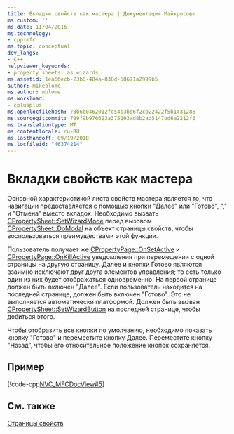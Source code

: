 ```yaml
---
title: Вкладки свойств как мастера | Документация Майкрософт
ms.custom: ''
ms.date: 11/04/2016
ms.technology:
- cpp-mfc
ms.topic: conceptual
dev_langs:
- C++
helpviewer_keywords:
- property sheets, as wizards
ms.assetid: 1ea66ecb-23b0-484a-838d-58671a2999b5
author: mikeblome
ms.author: mblome
ms.workload:
- cplusplus
ms.openlocfilehash: 73b6b0462012fc54b3bd6f2cb22422f5b1431288
ms.sourcegitcommit: 799f9b976623a375203ad8b2ad5147bd6a2212f0
ms.translationtype: MT
ms.contentlocale: ru-RU
ms.lasthandoff: 09/19/2018
ms.locfileid: "46374214"
---
```

# <a name="property-sheets-as-wizards"></a>Вкладки свойств как мастера

Основной характеристикой листа свойств мастера является то, что навигации предоставляется с помощью кнопки "Далее" или "Готово", "," и "Отмена" вместо вкладок. Необходимо вызвать [CPropertySheet::SetWizardMode](../mfc/reference/cpropertysheet-class.md#setwizardmode) перед вызовом [CPropertySheet::DoModal](../mfc/reference/cpropertysheet-class.md#domodal) на объект страницы свойств, чтобы воспользоваться преимуществами этой функции.

Пользователь получает же [CPropertyPage::OnSetActive](../mfc/reference/cpropertypage-class.md#onsetactive) и [CPropertyPage::OnKillActive](../mfc/reference/cpropertypage-class.md#onkillactive) уведомления при перемещении с одной страницы на другую страницу. Далее и кнопки Готово являются взаимно исключают друг друга элементов управления; то есть только один из них будет отображаться одновременно. На первой странице должен быть включен "Далее". Если пользователь находится на последней странице, должен быть включен "Готово". Это не выполняется автоматически платформой. Должен быть вызван [CPropertySheet::SetWizardButton](../mfc/reference/cpropertysheet-class.md#setwizardbuttons) на последней странице, чтобы добиться этого.

Чтобы отобразить все кнопки по умолчанию, необходимо показать кнопку "Готово" и переместите кнопку Далее. Переместите кнопку "Назад", чтобы его относительное положение кнопок сохраняется.

## <a name="example"></a>Пример

[!code-cpp[NVC_MFCDocView#5](../mfc/codesnippet/cpp/property-sheets-as-wizards_1.cpp)]

## <a name="see-also"></a>См. также

[Страницы свойств](../mfc/property-sheets-mfc.md)

